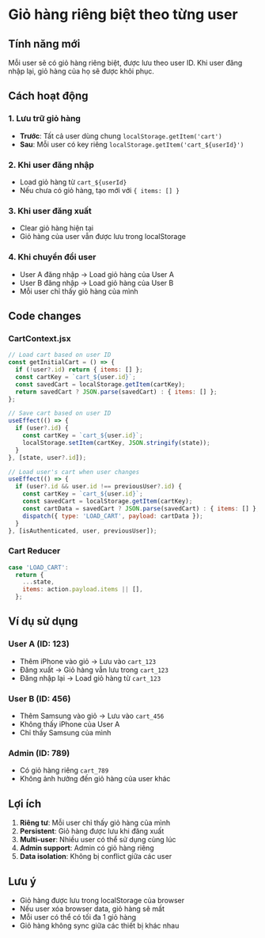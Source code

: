 # Giỏ hàng riêng biệt theo từng user

## Tính năng mới
Mỗi user sẽ có giỏ hàng riêng biệt, được lưu theo user ID. Khi user đăng nhập lại, giỏ hàng của họ sẽ được khôi phục.

## Cách hoạt động

### 1. Lưu trữ giỏ hàng
- **Trước**: Tất cả user dùng chung `localStorage.getItem('cart')`
- **Sau**: Mỗi user có key riêng `localStorage.getItem('cart_${userId}')`

### 2. Khi user đăng nhập
- Load giỏ hàng từ `cart_${userId}`
- Nếu chưa có giỏ hàng, tạo mới với `{ items: [] }`

### 3. Khi user đăng xuất
- Clear giỏ hàng hiện tại
- Giỏ hàng của user vẫn được lưu trong localStorage

### 4. Khi chuyển đổi user
- User A đăng nhập → Load giỏ hàng của User A
- User B đăng nhập → Load giỏ hàng của User B
- Mỗi user chỉ thấy giỏ hàng của mình

## Code changes

### CartContext.jsx
```javascript
// Load cart based on user ID
const getInitialCart = () => {
  if (!user?.id) return { items: [] };
  const cartKey = `cart_${user.id}`;
  const savedCart = localStorage.getItem(cartKey);
  return savedCart ? JSON.parse(savedCart) : { items: [] };
};

// Save cart based on user ID
useEffect(() => {
  if (user?.id) {
    const cartKey = `cart_${user.id}`;
    localStorage.setItem(cartKey, JSON.stringify(state));
  }
}, [state, user?.id]);

// Load user's cart when user changes
useEffect(() => {
  if (user?.id && user.id !== previousUser?.id) {
    const cartKey = `cart_${user.id}`;
    const savedCart = localStorage.getItem(cartKey);
    const cartData = savedCart ? JSON.parse(savedCart) : { items: [] };
    dispatch({ type: 'LOAD_CART', payload: cartData });
  }
}, [isAuthenticated, user, previousUser]);
```

### Cart Reducer
```javascript
case 'LOAD_CART':
  return {
    ...state,
    items: action.payload.items || [],
  };
```

## Ví dụ sử dụng

### User A (ID: 123)
- Thêm iPhone vào giỏ → Lưu vào `cart_123`
- Đăng xuất → Giỏ hàng vẫn lưu trong `cart_123`
- Đăng nhập lại → Load giỏ hàng từ `cart_123`

### User B (ID: 456)
- Thêm Samsung vào giỏ → Lưu vào `cart_456`
- Không thấy iPhone của User A
- Chỉ thấy Samsung của mình

### Admin (ID: 789)
- Có giỏ hàng riêng `cart_789`
- Không ảnh hưởng đến giỏ hàng của user khác

## Lợi ích

1. **Riêng tư**: Mỗi user chỉ thấy giỏ hàng của mình
2. **Persistent**: Giỏ hàng được lưu khi đăng xuất
3. **Multi-user**: Nhiều user có thể sử dụng cùng lúc
4. **Admin support**: Admin có giỏ hàng riêng
5. **Data isolation**: Không bị conflict giữa các user

## Lưu ý

- Giỏ hàng được lưu trong localStorage của browser
- Nếu user xóa browser data, giỏ hàng sẽ mất
- Mỗi user có thể có tối đa 1 giỏ hàng
- Giỏ hàng không sync giữa các thiết bị khác nhau
